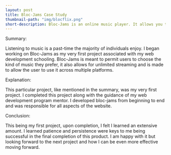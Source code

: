 ```yaml
---
layout: post
title: Bloc-Jams Case Study
thumbnail-path: "img/blocflix.png"
short-description: Bloc-Jams is an online music player. It allows you to listen to, stream and dowlnoad music. It also has the capability of being used across multiple devices. 
---
```


Summary:

Listening to music is a past-time the majority of individuals enjoy. I began working on Bloc-Jams as my very first project associated with my web development schooling.  Bloc-Jams is meant to permit users to choose the kind of music they prefer, it also allows for unlimited streaming and is made to allow the user to use it across multiple platforms.  

Explanation:

This particular project, like mentioned in the summary, was my very first project. I completed this project along with the guidance of my web development program mentor. I developed bloc-jams from beginning to end and was responsible for all aspects of the website. 

Conclusion:

This being my first project, upon completion, I felt I learned an extensive amount. I learned patience and persistence were keys to me being successful in the final completion of this product. I am happy with it but looking forward to the next project and how I can be even more effective moving forward. 

